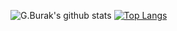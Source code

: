 ![G.Burak's github stats](https://github-readme-stats.vercel.app/api?username=webyonet&show_icons=true&theme=tokyonight)
[![Top Langs](https://github-readme-stats.vercel.app/api/top-langs/?username=webyonet&layout=compact&theme=tokyonight)](https://github.com/sseffa)
<!-- ![](https://github-contributor-stats.vercel.app/api?username=webyonet&limit=5&theme=dark&combine_all_yearly_contributions=true) -->
